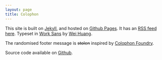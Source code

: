 ```yaml
---
layout: page
title: Colophon
---
```


This site is built on [Jekyll](https://jekyllrb.com/), and hosted on [Github Pages](https://pages.github.com/). It has an [RSS feed here](/feed.xml). Typeset in [Work Sans](http://weiweihuanghuang.github.io/Work-Sans/) by [Wei Huang](https://weiweihuanghuang.github.io/).

The randomised footer message is <del>stolen</del> inspired by [Colophon Foundry](https://www.colophon-foundry.org/).

Source code available on [Github](https://github.com/awesomephant/awesomephant.github.io).